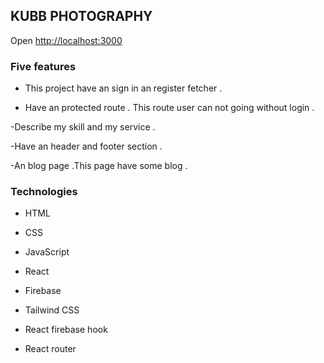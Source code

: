 
## KUBB PHOTOGRAPHY


Open [http://localhost:3000](http://localhost:3000) 
### Five features

- This project have an sign in an register fetcher .

- Have an protected route . This route user can not going without login .

-Describe my skill and  my service .

-Have an header and footer section .

-An blog page .This page  have some blog .




### Technologies 

- HTML

- CSS

- JavaScript

- React 

- Firebase

- Tailwind CSS

- React firebase hook 

- React router